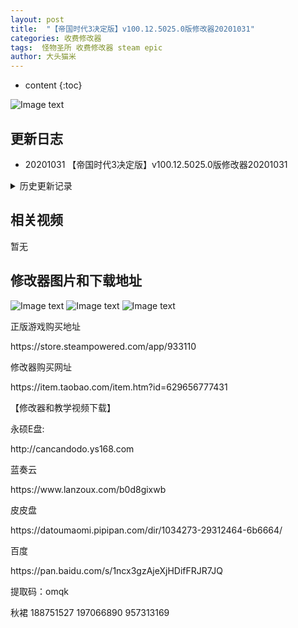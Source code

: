 ```yaml
---
layout: post
title:  "【帝国时代3决定版】v100.12.5025.0版修改器20201031"
categories: 收费修改器
tags:  怪物圣所 收费修改器 steam epic
author: 大头猫米
---
```


* content
{:toc}

![Image text](https://datoumaomi.github.io/pic/sss/shenghuomoniqi/logo.JPG)

##  更新日志

 - 20201031 【帝国时代3决定版】v100.12.5025.0版修改器20201031




<details>
<summary>历史更新记录</summary>
<p></p>
 - 20201028 支持100.12.4087.0版
<p></p>
-20201023 支持v100.12.3552.0版
<p></p>
 - 20201019  增加了HP修改,可以无敌了
<p></p>
  - 20201018  增加了研究速度修改、建筑速度修改、生产速度修改、经验增加速度修改
 <p></p>
 - 20201017  修改器发布
 <p></p>
</details>

## 相关视频
暂无

## 修改器图片和下载地址

![Image text](https://datoumaomi.github.io/pic/sss/shenghuomoniqi/0.jpg)
![Image text](https://datoumaomi.github.io/pic/sss/shenghuomoniqi/1.jpg)
![Image text](https://datoumaomi.github.io/pic/sss/shenghuomoniqi/2.jpg)


<p>正版游戏购买地址</p>
https://store.steampowered.com/app/933110
<p></p>

<p></p>
修改器购买网址
<p></p>
https://item.taobao.com/item.htm?id=629656777431
<p></p>
【修改器和教学视频下载】
<p></p>
永硕E盘:
<p></p>
http://cancandodo.ys168.com
<p></p>
蓝奏云
<p></p>
https://www.lanzoux.com/b0d8gixwb
<p></p>
皮皮盘
<p></p>
https://datoumaomi.pipipan.com/dir/1034273-29312464-6b6664/
<p></p>
百度
<p></p>
https://pan.baidu.com/s/1ncx3gzAjeXjHDifFRJR7JQ 
<p></p>
提取码：omqk
<p></p>
<p>秋裙 188751527 197066890 957313169</p>
